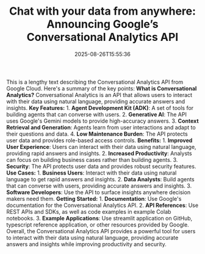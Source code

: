 ﻿---
title: "Chat with your data from anywhere: Announcing Google’s Conversational Analytics API"
date: "2025-08-26T15:55:36"
category: "Markets"
summary: ""
slug: "chat with your data from anywhere announcing googles convers"
source_urls:
  - "https://cloud.google.com/blog/products/data-analytics/understanding-lookers-conversational-analytics-api/"
seo:
  title: "Chat with your data from anywhere: Announcing Google’s Conversational Analytics API | Hash n Hedge"
  description: ""
  keywords: ["news", "markets", "brief"]
---
This is a lengthy text describing the Conversational Analytics API from Google Cloud. Here's a summary of the key points:  **What is Conversational Analytics?**  Conversational Analytics is an API that allows users to interact with their data using natural language, providing accurate answers and insights.  **Key Features:**  1. **Agent Development Kit (ADK)**: A set of tools for building agents that can converse with users. 2. **Generative AI**: The API uses Google's Gemini models to provide high-accuracy answers. 3. **Context Retrieval and Generation**: Agents learn from user interactions and adapt to their questions and data. 4. **Low Maintenance Burden**: The API protects user data and provides role-based access controls.  **Benefits:**  1. **Improved User Experience**: Users can interact with their data using natural language, providing rapid answers and insights. 2. **Increased Productivity**: Analysts can focus on building business cases rather than building agents. 3. **Security**: The API protects user data and provides robust security features.  **Use Cases:**  1. **Business Users**: Interact with their data using natural language to get rapid answers and insights. 2. **Data Analysts**: Build agents that can converse with users, providing accurate answers and insights. 3. **Software Developers**: Use the API to surface insights anywhere decision makers need them.  **Getting Started:**  1. **Documentation**: Use Google's documentation for the Conversational Analytics API. 2. **API References**: Use REST APIs and SDKs, as well as code examples in example Colab notebooks. 3. **Example Applications**: Use streamlit application on GitHub, typescript reference application, or other resources provided by Google.  Overall, the Conversational Analytics API provides a powerful tool for users to interact with their data using natural language, providing accurate answers and insights while improving productivity and security. 
